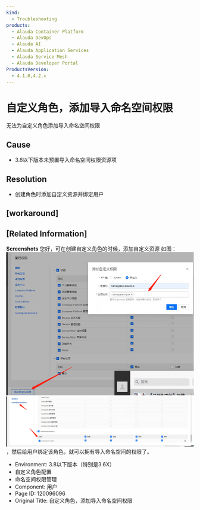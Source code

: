 ```yaml
---
kind:
  - Troubleshooting
products:
  - Alauda Container Platform
  - Alauda DevOps
  - Alauda AI
  - Alauda Application Services
  - Alauda Service Mesh
  - Alauda Developer Portal
ProductsVersion:
  - 4.1.0,4.2.x
---
```

<!-- A type of document that involves encountering a fault, diagnosing it, performing root cause analysis, and providing solutions. -->

# 自定义角色，添加导入命名空间权限

无法为自定义角色添加导入命名空间权限

## Cause
- 3.8以下版本未预置导入命名空间权限资源项

## Resolution
- 创建角色时添加自定义资源并绑定用户

## [workaround]

## [Related Information]
**Screenshots**
您好，可在创建自定义角色的时候，添加自定义资源 如图：![](assets/zi-ding-yi-jiao-se-tian-jia-dao-ru-ming-ming-kong-jian-quan-xian/image_1656992685884_n5ens.png)![](assets/zi-ding-yi-jiao-se-tian-jia-dao-ru-ming-ming-kong-jian-quan-xian/image_1656992742042_jgsvg.png)，然后给用户绑定该角色，就可以拥有导入命名空间的权限了。
- Environment: 3.8以下版本（特别是3.6X）
- 自定义角色配置
- 命名空间权限管理
- Component: 用户
- Page ID: 120096096
- Original Title: 自定义角色，添加导入命名空间权限
